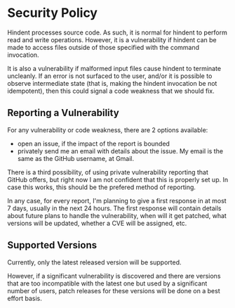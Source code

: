 # Security Policy

Hindent processes source code. As such, it is normal for hindent to perform read and write operations. However, it is a vulnerability if hindent can be made to access files outside of those specified with the command invocation.

It is also a vulnerability if malformed input files cause hindent to terminate uncleanly. If an error is not surfaced to the user, and/or it is possible to observe intermediate state (that is, making the hindent invocation be not idempotent), then this could signal a code weakness that we should fix.

## Reporting a Vulnerability

For any vulnerability or code weakness, there are 2 options available:

- open an issue, if the impact of the report is bounded
- privately send me an email with details about the issue. My email is the same as the GitHub username, at Gmail.

There is a third possibility, of using private vulnerability reporting that GitHub offers, but right now I am not confident that this is properly set up. In case this works, this should be the prefered method of reporting.

In any case, for every report, I'm planning to give a first response in at most 7 days, usually in the next 24 hours. The first response will contain details about future plans to handle the vulnerability, when will it get patched, what versions will be updated, whether a CVE will be assigned, etc.

## Supported Versions

Currently, only the latest released version will be supported.

However, if a significant vulnerability is discovered and there are versions that are too incompatible with the latest one but used by a significant number of users, patch releases for these versions will be done on a best effort basis.
